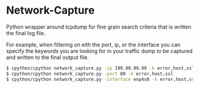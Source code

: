 # Network-Capture
Python wrapper around tcpdump for fine grain search criteria that is written the final log file.

For example, when filtering on eith the port, ip, or the interface you can specify the keywords you are looking for in your traffic dump to be captured and written to the final output file.

```bash
$ cpython/cpython network_capture.py -ip 199.99.99.99 -k error,host,ssl
$ cpython/cpython network_capture.py -port 80 -k error,host,ssl
$ cpython/cpython network_capture.py -interface enp4s0 -k error,host,ssl
```
